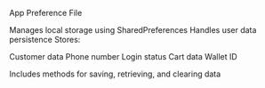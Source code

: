 App Preference File


Manages local storage using SharedPreferences
Handles user data persistence
Stores:

Customer data
Phone number
Login status
Cart data
Wallet ID


Includes methods for saving, retrieving, and clearing data